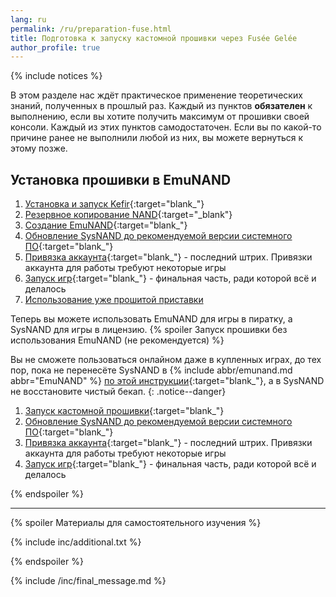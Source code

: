 ```yaml
---
lang: ru
permalink: /ru/preparation-fuse.html
title: Подготовка к запуску кастомной прошивки через Fusée Gelée
author_profile: true
---
```


{% include notices %}

В этом разделе нас ждёт практическое применение теоретических знаний, полученных в прошлый раз. Каждый из пунктов **обязателен** к выполнению, если вы хотите получить максимум от прошивки своей консоли. Каждый из этих пунктов самодостаточен. Если вы по какой-то причине ранее не выполнили любой из них, вы можете вернуться к этому позже.

## Установка прошивки в EmuNAND

1. [Установка и запуск Kefir](kefir){:target="blank_"}
1. [Резервное копирование NAND](backup-nand){:target="_blank"}
1. [Создание EmuNAND](emunand){:target="blank_"}
1. [Обновление SysNAND до рекомендуемой версии системного ПО](update-fw){:target="blank_"}
1. [Привязка аккаунта](link-account){:target="blank_"} - последний штрих. Привязки аккаунта для работы требуют некоторые игры
1. [Запуск игр](games){:target="blank_"} - финальная часть, ради которой всё и делалось
1. [Использование уже прошитой приставки](usage)

Теперь вы можете использовать EmuNAND для игры в пиратку, а SysNAND для игры в лицензию.
{% spoiler Запуск прошивки без использования EmuNAND (не рекомендуется) %}

Вы не сможете пользоваться онлайном даже в купленных играх, до тех пор, пока не перенесёте SysNAND в {% include abbr/emunand.md abbr="EmuNAND" %} [по этой инструкции](preparation-white){:target="blank_"}, а в SysNAND не восстановите чистый бекап.
{: .notice--danger}

1. [Запуск кастомной прошивки](cfw){:target="blank_"}
1. [Обновление SysNAND до рекомендуемой версии системного ПО](update-fw){:target="blank_"}
1. [Привязка аккаунта](link-account){:target="blank_"} - последний штрих. Привязки аккаунта для работы требуют некоторые игры
1. [Запуск игр](games){:target="blank_"} - финальная часть, ради которой всё и делалось

{% endspoiler %}

___

{% spoiler Материалы для самостоятельного изучения %}

{% include inc/additional.txt %}

{% endspoiler %}

{% include /inc/final_message.md %}

<script>
	localStorage.setItem('fuse', 1);
</script>